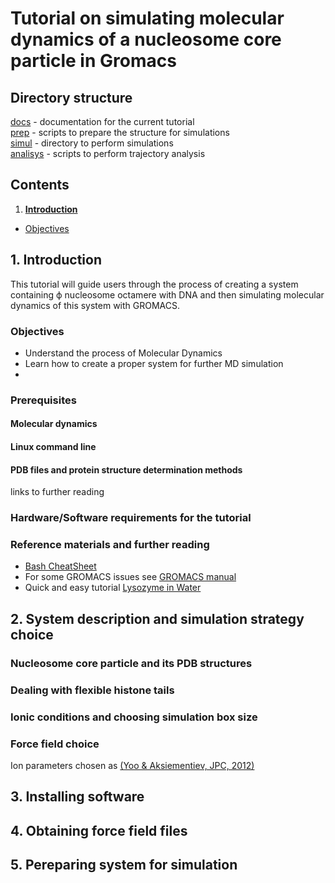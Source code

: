 # Tutorial on simulating molecular dynamics of a nucleosome core particle in Gromacs
## Directory structure
[docs](docs) - documentation for the current tutorial  
[prep](prep) - scripts to prepare the structure for simulations  
[simul](simul) - directory to perform simulations  
[analisys](analisys) - scripts to perform trajectory analysis  

## Contents
1. [**Introduction**](#Introduction) 
+ [Objectives](#Objectives) 






<a name="Introduction"/>

## 1. Introduction
This tutorial will guide users through the process of creating a system containing ф nucleosome octamere with DNA and then simulating molecular dynamics of this system with GROMACS. 

<a name="Objectives"/>

### Objectives
- Understand the process of Molecular Dynamics
- Learn how to create a proper system for further MD simulation
- 

### Prerequisites

#### Molecular dynamics

#### Linux command line

#### PDB files and protein structure determination methods

links to further reading
### Hardware/Software requirements for the tutorial

### Reference materials and further reading

- [Bash CheatSheet]()
- For some GROMACS issues see [GROMACS manual](http://ftp.gromacs.org/pub/manual/manual-5.0.4.pdf)
- Quick and easy tutorial [Lysozyme in Water](http://www.bevanlab.biochem.vt.edu/Pages/Personal/justin/gmx-tutorials/lysozyme/index.html)

## 2. System description and simulation strategy choice
### Nucleosome core particle and its PDB structures

### Dealing with flexible histone tails

### Ionic conditions and choosing simulation box size

### Force field choice

Ion parameters chosen as [(Yoo & Aksiementiev, JPC, 2012)](https://pubs.acs.org/doi/abs/10.1021/jz201501a)

## 3. Installing software

## 4. Obtaining force field files

## 5. Pereparing system for simulation

